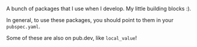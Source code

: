 A bunch of packages that I use when I develop. My little building blocks :).

In general, to use these packages, you should point to them in your `pubspec.yaml`.

Some of these are also on pub.dev, like `local_value`!